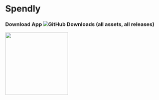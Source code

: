 # Spendly

### Download App ![GitHub Downloads (all assets, all releases)](https://img.shields.io/github/downloads/hamzahraihan/flutter_expense_tracker/total?style=for-the-badge&logo=html5&logoColor=white)
<a href="https://github.com/hamzahraihan/flutter_expense_tracker/releases/download/v0.5.0-alpha/app-release.apk"><img src="https://playerzon.com/asset/download.png" width="200"></img></a>

